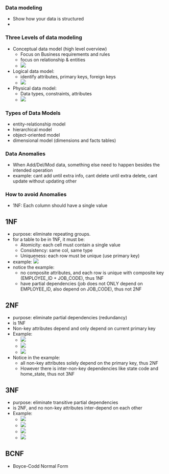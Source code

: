 ### Data modeling
- Show how your data is structured
- 


### Three Levels of data modeling
- Conceptual data model (high level overview)
  - Focus on Business requirements and rules
  - focus on relationship & entities
  - ![](imgs/conceptual_data_model_example.png)
- Logical data model:
  - identify attributes, primary keys, foreign keys
  - ![](imgs/logical_data_model_example.png)
- Physical data model:
  - Data types, constraints, attributes
  - ![](imgs/physical_data_model_example.png)

### Types of Data Models
- entity-relationship model
- hierarchical model
- object-oriented model
- dimensional model (dimensions and facts tables)

### Data Anomalies
- When Add/Del/Mod data, something else need to happen besides the intended operation
- example: cant add until extra info, cant delete until extra delete, cant update without updating other

### How to avoid Anomalies
- 1NF: Each column should have a single value

## 1NF
- purpose: eliminate repeating groups.
- for a table to be in 1NF, it must be:
  - Atomicity: each cell must contain a single value
  - Consistency: same col, same type
  - Uniqueness: each row must be unique (use primary key)
- example: ![](imgs/1nf_example.png)
- notice the example: 
  - no composite attributes, and each row is unique with composite key (EMPLOYEE_ID + JOB_CODE), thus 1NF
  - have partial dependencies (job does not ONLY depend on EMPLOYEE_ID, also depend on JOB_CODE), thus not 2NF

## 2NF
- purpose: eliminate partial dependencies (redundancy)
- is 1NF
- Non-key attributes depend and only depend on current primary key
- Example:
  - ![](imgs/2nf_example_employee_roles_table.png)
  - ![](imgs/2nf_example_employees_table.png)
  - ![](imgs/2nf_example_jobs_table.png)
- Notice in the example: 
  - all non-key attributes solely depend on the primary key, thus 2NF
  - However there is inter-non-key dependencies like state code and home_state, thus not 3NF

## 3NF
- purpose: eliminate transitive partial dependencies
- is 2NF, and no non-key attributes inter-depend on each other
- Example:
  - ![](imgs/3nf_example_employee_roles_table.png)
  - ![](imgs/3nf_example_employees_table.png)
  - ![](imgs/3nf_example_jobs_table.png)
  - ![](imgs/3nf_example_states_table.png)

## BCNF
- Boyce-Codd Normal Form
